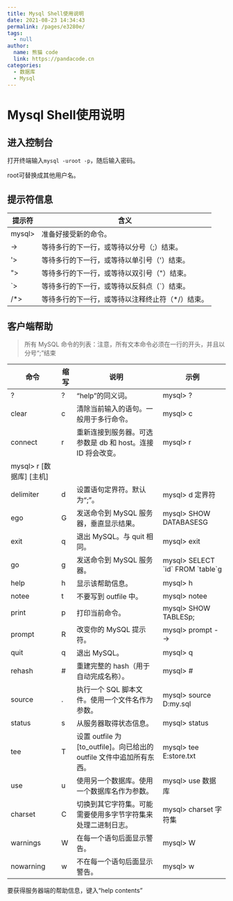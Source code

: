 ```yaml
---
title: Mysql Shell使用说明
date: 2021-08-23 14:34:43
permalink: /pages/e3280e/
tags: 
  - null
author: 
  name: 熊猫 code
  link: https://pandacode.cn
categories: 
  - 数据库
  - Mysql
---
```

# Mysql Shell使用说明

## 进入控制台

打开终端输入```mysql -uroot -p```，随后输入密码。

root可替换成其他用户名。

## 提示符信息

| 提示符                                            | 含义                                              |
| ------------------------------------------------- | ------------------------------------------------- |
| mysql>                                            | 准备好接受新的命令。                              |
| ->                                                | 等待多行的下一行，或等待以分号（;）结束。         |
| '>                                                | 等待多行的下一行，或等待以单引号（'）结束。       |
| ">                                                | 等待多行的下一行，或等待以双引号（"）结束。       |
| \`>	|等待多行的下一行，或等待以反斜点（\`）结束。 |
| /\*>                                              | 等待多行的下一行，或等待以注释终止符（\*/）结束。 |

## 客户端帮助

> 所有 MySQL 命令的列表：注意，所有文本命令必须在一行的开头，并且以分号“;”结束
> 
| 命令                     | 缩写 | 说明                                                                  | 示例                             |
| ------------------------ | ---- | --------------------------------------------------------------------- | -------------------------------- |
| ?                        | ?    | “help”的同义词。                                                      | mysql> ?                         |
| clear                    | c    | 清除当前输入的语句。一般用于多行命令。                                | mysql> c                         |
| connect                  | r    | 重新连接到服务器。可选参数是 db 和 host。连接 ID 将会改变。           | mysql> r                         |
| mysql> r [数据库] [主机] |
| delimiter                | d    | 设置语句定界符。默认为“;”。                                           | mysql> d 定界符                  |
| ego                      | G    | 发送命令到 MySQL 服务器，垂直显示结果。                               | mysql> SHOW DATABASESG           |
| exit                     | q    | 退出 MySQL。与 quit 相同。                                            | mysql> exit                      |
| go                       | g    | 发送命令到 MySQL 服务器。                                             | mysql> SELECT \`id\` FROM \`table\`g |
| help                     | h    | 显示该帮助信息。                                                      | mysql> h                         |
| notee                    | t    | 不要写到 outfile 中。                                                 | mysql> notee                     |
| print                    | p    | 打印当前命令。                                                        | mysql> SHOW TABLESp;             |
| prompt                   | R    | 改变你的 MySQL 提示符。                                               | mysql> prompt -->                |
| quit                     | q    | 退出 MySQL。                                                          | mysql> q                         |
| rehash                   | #    | 重建完整的 hash（用于自动完成名称）。                                 | mysql> #                         |
| source                   | .    | 执行一个 SQL 脚本文件。使用一个文件名作为参数。                       | mysql> source D:my.sql           |
| status                   | s    | 从服务器取得状态信息。                                                | mysql> status                    |
| tee                      | T    | 设置 outfile 为 [to_outfile]。向已给出的 outfile 文件中追加所有东西。 | mysql> tee E:store.txt           |
| use                      | u    | 使用另一个数据库。使用一个数据库名作为参数。                          | mysql> use 数据库                |
| charset                  | C    | 切换到其它字符集。可能需要使用多字节字符集来处理二进制日志。          | mysql> charset 字符集            |
| warnings                 | W    | 在每一个语句后面显示警告。                                            | mysql> W                         |
| nowarning                | w    | 不在每一个语句后面显示警告。                                          | mysql> w                         |
要获得服务器端的帮助信息，键入“help contents”